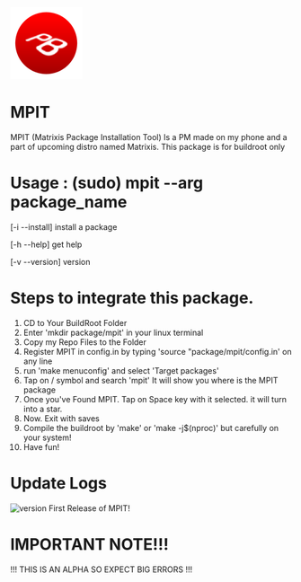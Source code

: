 
![matrixis_logo](Matrixis_20250323153412.png)

# MPIT
MPIT (Matrixis Package Installation Tool) Is a PM made on my phone and a part of upcoming distro named Matrixis. This package is for buildroot only

# Usage : (sudo) mpit --arg package_name

[-i --install] install a package

[-h --help] get help

[-v --version] version

# Steps to integrate this package.
1. CD to Your BuildRoot Folder
2. Enter 'mkdir package/mpit' in your linux terminal
3. Copy my Repo Files to the Folder
4. Register MPIT in config.in by typing 'source "package/mpit/config.in' on any line
5. run 'make menuconfig' and select 'Target packages'
6. Tap on / symbol and search 'mpit' It will show you where is the MPIT package
7. Once you've Found MPIT. Tap on Space key with it selected. it will turn into a star.
8. Now. Exit with saves
9. Compile the buildroot by 'make' or 'make -j$(nproc)' but carefully on your system!
10. Have fun!

# Update Logs
![version](https://img.shields.io/badge/version-1.0.0-green)
First Release of MPIT!

# IMPORTANT NOTE!!!
!!! THIS IS AN ALPHA SO EXPECT BIG ERRORS !!!
